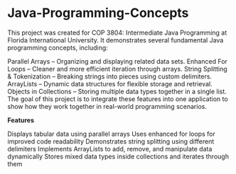 # Java-Programming-Concepts
This project was created for COP 3804: Intermediate Java Programming at Florida International University. It demonstrates several fundamental Java programming concepts, including:

Parallel Arrays – Organizing and displaying related data sets.
Enhanced For Loops – Cleaner and more efficient iteration through arrays.
String Splitting & Tokenization – Breaking strings into pieces using custom delimiters.
ArrayLists – Dynamic data structures for flexible storage and retrieval.
Objects in Collections – Storing multiple data types together in a single list.
The goal of this project is to integrate these features into one application to show how they work together in real-world programming scenarios.

**Features**

Displays tabular data using parallel arrays
Uses enhanced for loops for improved code readability
Demonstrates string splitting using different delimiters
Implements ArrayLists to add, remove, and manipulate data dynamically
Stores mixed data types inside collections and iterates through them
